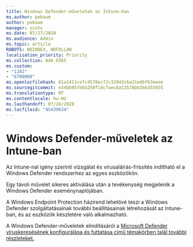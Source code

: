 ```yaml
---
title: Windows Defender-műveletek az Intune-ban
ms.author: pebaum
author: pebaum
manager: scotv
ms.date: 07/27/2020
ms.audience: Admin
ms.topic: article
ROBOTS: NOINDEX, NOFOLLOW
localization_priority: Priority
ms.collection: Adm_O365
ms.custom:
- "1282"
- "6700008"
ms.openlocfilehash: 61a2411ce7c4578ecf2c32943c6a21edbf63eeee
ms.sourcegitcommit: e34bb95fb93250f1dc7aec6a13578bb3bb355935
ms.translationtype: MT
ms.contentlocale: hu-HU
ms.lasthandoff: 07/28/2020
ms.locfileid: "45439634"
---
```

# <a name="windows-defender-actions-in-intune"></a>Windows Defender-műveletek az Intune-ban

Az Intune-nal igény szerinti vizsgálat és vírusaláírás-frissítés indítható el a Windows Defender rendszerhez az egyes eszközökön.

Egy távoli művelet sikeres aktiválása után a tevékenység megjelenik a Windows Defender eseménynaplójában.

A Windows Endpoint Protection házirend lehetővé teszi a Windows Defender szolgáltatásainak további beállításainak létrehozását az Intune-ban, és az eszközök készletére való alkalmazható.

A Windows Defender-műveletek elindításáról a [Microsoft Defender víruskeresésének konfigurálása és futtatása című témakörben talál további részleteket.](https://docs.microsoft.com/windows/security/threat-protection/windows-defender-antivirus/run-scan-windows-defender-antivirus)